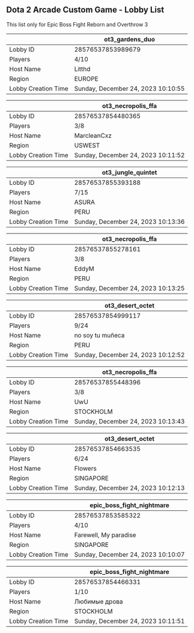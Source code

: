 ## Dota 2 Arcade Custom Game - Lobby List

This list only for Epic Boss Fight Reborn and Overthrow 3

|  | ot3_gardens_duo |
| ------ | ------ |
| Lobby ID | 28576537853989679 |
| Players | 4/10 |
| Host Name | Litthd |
| Region | EUROPE |
| Lobby Creation Time | Sunday, December 24, 2023 10:10:55 |


|  | ot3_necropolis_ffa |
| ------ | ------ |
| Lobby ID | 28576537854480365 |
| Players | 3/8 |
| Host Name | MarcleanCxz |
| Region | USWEST |
| Lobby Creation Time | Sunday, December 24, 2023 10:11:52 |


|  | ot3_jungle_quintet |
| ------ | ------ |
| Lobby ID | 28576537855393188 |
| Players | 7/15 |
| Host Name | ASURA |
| Region | PERU |
| Lobby Creation Time | Sunday, December 24, 2023 10:13:36 |


|  | ot3_necropolis_ffa |
| ------ | ------ |
| Lobby ID | 28576537855278161 |
| Players | 3/8 |
| Host Name | EddyM |
| Region | PERU |
| Lobby Creation Time | Sunday, December 24, 2023 10:13:25 |


|  | ot3_desert_octet |
| ------ | ------ |
| Lobby ID | 28576537854999117 |
| Players | 9/24 |
| Host Name | no soy tu muñeca |
| Region | PERU |
| Lobby Creation Time | Sunday, December 24, 2023 10:12:52 |


|  | ot3_necropolis_ffa |
| ------ | ------ |
| Lobby ID | 28576537855448396 |
| Players | 3/8 |
| Host Name | UwU |
| Region | STOCKHOLM |
| Lobby Creation Time | Sunday, December 24, 2023 10:13:43 |


|  | ot3_desert_octet |
| ------ | ------ |
| Lobby ID | 28576537854663535 |
| Players | 6/24 |
| Host Name | Flowers |
| Region | SINGAPORE |
| Lobby Creation Time | Sunday, December 24, 2023 10:12:13 |


|  | epic_boss_fight_nightmare |
| ------ | ------ |
| Lobby ID | 28576537853585322 |
| Players | 4/10 |
| Host Name | Farewell, My paradise |
| Region | SINGAPORE |
| Lobby Creation Time | Sunday, December 24, 2023 10:10:07 |


|  | epic_boss_fight_nightmare |
| ------ | ------ |
| Lobby ID | 28576537854466331 |
| Players | 1/10 |
| Host Name | Любимые дрова |
| Region | STOCKHOLM |
| Lobby Creation Time | Sunday, December 24, 2023 10:11:51 |


